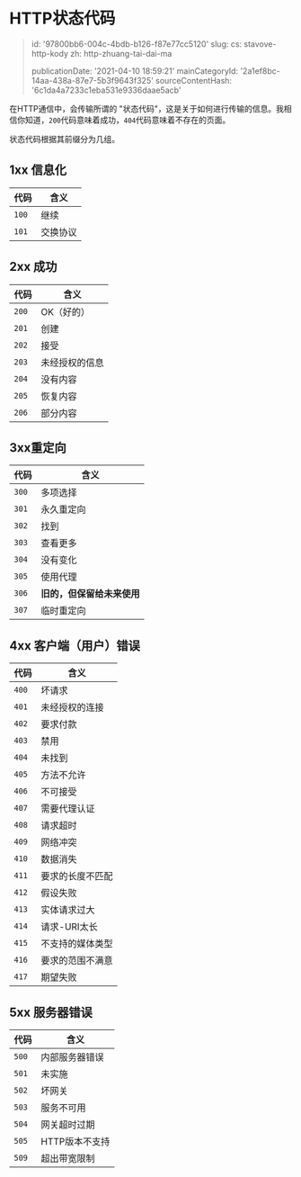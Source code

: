 HTTP状态代码
========

> id: '97800bb6-004c-4bdb-b126-f87e77cc5120'
> slug:
> 	cs: stavove-http-kody
> 	zh: http-zhuang-tai-dai-ma
> 
> publicationDate: '2021-04-10 18:59:21'
> mainCategoryId: '2a1ef8bc-14aa-438a-87e7-5b3f9643f325'
> sourceContentHash: '6c1da4a7233c1eba531e9336daae5acb'

在HTTP通信中，会传输所谓的 "状态代码"，这是关于如何进行传输的信息。我相信你知道，`200`代码意味着成功，`404`代码意味着不存在的页面。

状态代码根据其前缀分为几组。

1xx 信息化
--------------

| 代码 | 含义 |
|-------|--------|
| `100` | 继续 |
| `101` | 交换协议 |

2xx 成功
----------

| 代码 | 含义 |
|-------|--------|
| `200` | OK（好的） |
| `201` | 创建 |
| `202` | 接受 |
| `203` | 未经授权的信息 |
| `204` | 没有内容 |
| `205` | 恢复内容 |
| `206` | 部分内容 |

3xx重定向
----------------

| 代码 | 含义 |
|-------|--------|
| `300` | 多项选择 |
| `301` | 永久重定向 |
| `302` | 找到 |
| `303` | 查看更多 |
| `304` | 没有变化 |
| `305` | 使用代理
| `306` | **旧的，但保留给未来使用** |
| `307` | 临时重定向 |

4xx 客户端（用户）错误
-----------------------------

| 代码 | 含义 |
|-------|--------|
| `400` | 坏请求 |
| `401` | 未经授权的连接 |
| `402` | 要求付款 |
| `403` | 禁用 |
| `404` | 未找到 |
| `405` | 方法不允许 |
| `406` | 不可接受 |
| `407` | 需要代理认证 |
| `408` | 请求超时 |
| `409` | 网络冲突 |
| `410` | 数据消失 |
| `411` | 要求的长度不匹配 |
| `412` | 假设失败 |
| `413` | 实体请求过大 |
| `414` | 请求-URI太长 |
| `415` | 不支持的媒体类型 |
| `416` | 要求的范围不满意 |
| `417` | 期望失败 |

5xx 服务器错误
--------------

| 代码 | 含义 |
|-------|--------|
| `500` | 内部服务器错误 |
| `501` | 未实施 |
| `502` | 坏网关 |
| `503` | 服务不可用 |
| `504`|网关超时过期 |
| `505` | HTTP版本不支持 |
| `509` | 超出带宽限制 |
